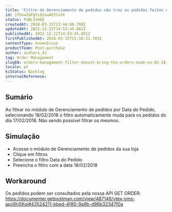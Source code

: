 ```yaml
---
title: 'Filtro do Gerenciamento de pedidos não traz os pedidos feitos no dia 18/02/2018'
id: 1TGxwZaPgYiQIauAE2CuYk
status: PUBLISHED
createdAt: 2018-03-15T13:44:08.799Z
updatedAt: 2022-12-22T14:53:45.881Z
publishedAt: 2022-12-22T14:53:45.881Z
firstPublishedAt: 2018-03-15T15:16:31.703Z
contentType: knownIssue
productTeam: Post-purchase
author: authors_41
tag: Order Management
slugEN: orders-management-filter-doesnt-bring-the-orders-made-on-02-18-2018
locale: pt
kiStatus: Backlog
internalReference: 
---
```


## Sumário

Ao filtrar no módulo de Gerenciamento de pedidos por Data do Pedido, selecionando 18/02/2018 o filtro automaticamente muda para os pedidos do dia 17/02/2018. Não sendo possível filtrar os mesmos.

## Simulação

- Acesse o módulo de Gerenciamento de pedidos da sua loja
- Clique em filtros
- Selecione o filtro Data do Pedido
- Preencha o filtro com a data 18/02/2018

## Workaround

Os pedidos podem ser consultados pela nossa API GET ORDER:
https://documenter.getpostman.com/view/487146/vtex-oms-api/6tjSKqi#43524211-bbed-4f80-9a9b-d96b32347f0a



